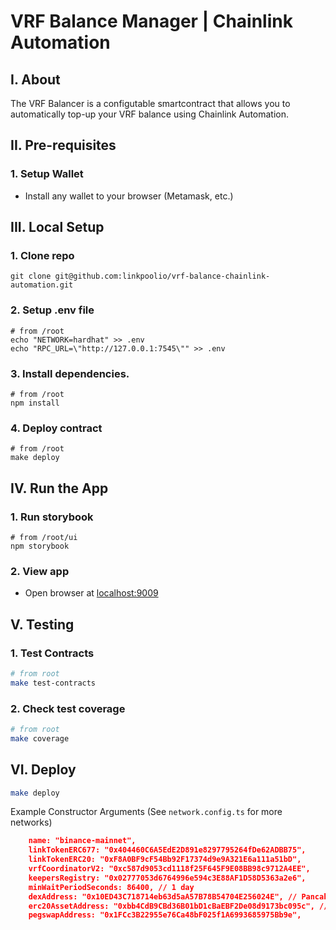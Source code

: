 # VRF Balance Manager | Chainlink Automation

## I. About

The VRF Balancer is a configutable smartcontract that allows you to automatically top-up your VRF balance using Chainlink Automation.

## II. Pre-requisites

### 1. Setup Wallet

- Install any wallet to your browser (Metamask, etc.)

## III. Local Setup

### 1. Clone repo

```
git clone git@github.com:linkpoolio/vrf-balance-chainlink-automation.git
```

### 2. Setup .env file

```
# from /root
echo "NETWORK=hardhat" >> .env
echo "RPC_URL=\"http://127.0.0.1:7545\"" >> .env
```

### 3. Install dependencies.

```
# from /root
npm install
```

### 4. Deploy contract

```
# from /root
make deploy
```

## IV. Run the App

### 1. Run storybook

```
# from /root/ui
npm storybook
```

### 2. View app

- Open browser at [localhost:9009](localhost:9009)

## V. Testing

### 1. Test Contracts

```bash
# from root
make test-contracts
```

### 2. Check test coverage

```bash
# from root
make coverage
```

## VI. Deploy

```bash
make deploy
```

Example Constructor Arguments (See `network.config.ts` for more networks)

```json
    name: "binance-mainnet",
    linkTokenERC677: "0x404460C6A5EdE2D891e8297795264fDe62ADBB75",
    linkTokenERC20: "0xF8A0BF9cF54Bb92F17374d9e9A321E6a111a51bD",
    vrfCoordinatorV2: "0xc587d9053cd1118f25F645F9E08BB98c9712A4EE",
    keepersRegistry: "0x02777053d6764996e594c3E88AF1D58D5363a2e6",
    minWaitPeriodSeconds: 86400, // 1 day
    dexAddress: "0x10ED43C718714eb63d5aA57B78B54704E256024E", // PancakeSwap Router
    erc20AssetAddress: "0xbb4CdB9CBd36B01bD1cBaEBF2De08d9173bc095c", // WBNB
    pegswapAddress: "0x1FCc3B22955e76Ca48bF025f1A6993685975Bb9e",
```
